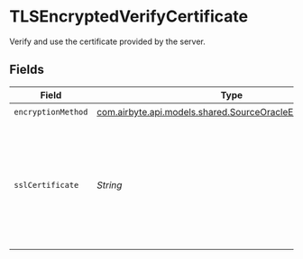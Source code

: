 # TLSEncryptedVerifyCertificate

Verify and use the certificate provided by the server.


## Fields

| Field                                                                                                                   | Type                                                                                                                    | Required                                                                                                                | Description                                                                                                             |
| ----------------------------------------------------------------------------------------------------------------------- | ----------------------------------------------------------------------------------------------------------------------- | ----------------------------------------------------------------------------------------------------------------------- | ----------------------------------------------------------------------------------------------------------------------- |
| `encryptionMethod`                                                                                                      | [com.airbyte.api.models.shared.SourceOracleEncryptionMethod](../../models/shared/SourceOracleEncryptionMethod.md)       | :heavy_check_mark:                                                                                                      | N/A                                                                                                                     |
| `sslCertificate`                                                                                                        | *String*                                                                                                                | :heavy_check_mark:                                                                                                      | Privacy Enhanced Mail (PEM) files are concatenated certificate containers frequently used in certificate installations. |
